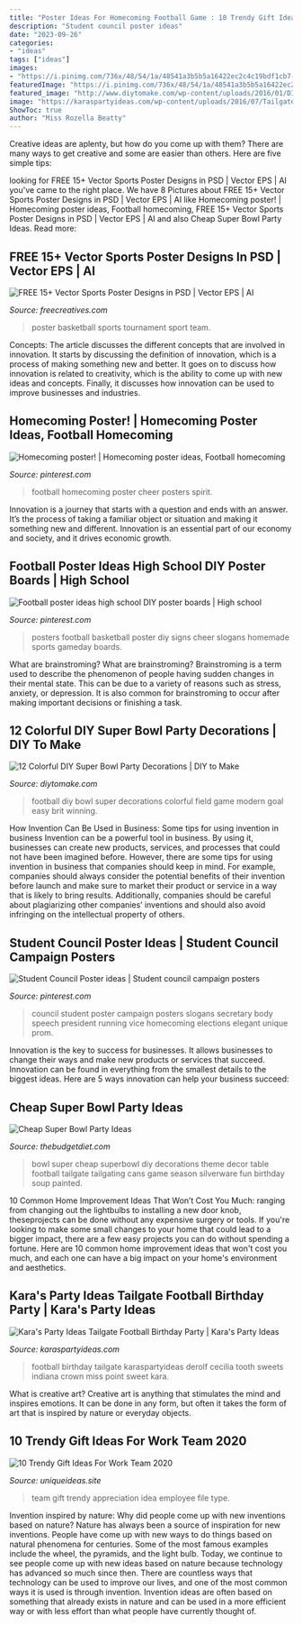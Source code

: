 ```yaml
---
title: "Poster Ideas For Homecoming Football Game : 10 Trendy Gift Ideas For Work Team 2020"
description: "Student council poster ideas"
date: "2023-09-26"
categories:
- "ideas"
tags: ["ideas"]
images:
- "https://i.pinimg.com/736x/48/54/1a/48541a3b5b5a16422ec2c4c19bdf1cb7--football-banquet-football-baby.jpg"
featuredImage: "https://i.pinimg.com/736x/48/54/1a/48541a3b5b5a16422ec2c4c19bdf1cb7--football-banquet-football-baby.jpg"
featured_image: "http://www.diytomake.com/wp-content/uploads/2016/01/DIY-football-field-goal-posts-bleachers.jpg"
image: "https://karaspartyideas.com/wp-content/uploads/2016/07/Tailgate-Football-Birthday-Party-via-Karas-Party-Ideas-KarasPartyIdeas.com2_.jpeg"
ShowToc: true
author: "Miss Rozella Beatty"
---
```



Creative ideas are aplenty, but how do you come up with them? There are many ways to get creative and some are easier than others. Here are five simple tips: 

	

		
looking for FREE 15+ Vector Sports Poster Designs in PSD | Vector EPS | AI you've came to the right place. We have 8 Pictures about FREE 15+ Vector Sports Poster Designs in PSD | Vector EPS | AI like Homecoming poster! | Homecoming poster ideas, Football homecoming, FREE 15+ Vector Sports Poster Designs in PSD | Vector EPS | AI and also Cheap Super Bowl Party Ideas. Read more:
		
    
## FREE 15+ Vector Sports Poster Designs In PSD | Vector EPS | AI

<img loading=lazy src="https://images.freecreatives.com/wp-content/uploads/2015/09/basketball-tournament-poster.jpg" onerror="this.onerror=null;this.src='https://tse3.mm.bing.net/th?id=OIP.Otv1jtrzBdxLYCfHjlUDugHaKx&amp;pid=15.1';" alt="FREE 15+ Vector Sports Poster Designs in PSD | Vector EPS | AI">

_Source: freecreatives.com_

>poster basketball sports tournament sport team. 

	

Concepts:
The article discusses the different concepts that are involved in innovation. It starts by discussing the definition of innovation, which is a process of making something new and better. It goes on to discuss how innovation is related to creativity, which is the ability to come up with new ideas and concepts. Finally, it discusses how innovation can be used to improve businesses and industries.

    
## Homecoming Poster! | Homecoming Poster Ideas, Football Homecoming

<img loading=lazy src="https://i.pinimg.com/736x/48/54/1a/48541a3b5b5a16422ec2c4c19bdf1cb7--football-banquet-football-baby.jpg" onerror="this.onerror=null;this.src='https://tse1.mm.bing.net/th?id=OIP.3VoZH1aOuhxztpYcYrVzBQHaJ3&amp;pid=15.1';" alt="Homecoming poster! | Homecoming poster ideas, Football homecoming">

_Source: pinterest.com_

>football homecoming poster cheer posters spirit. 

	

Innovation is a journey that starts with a question and ends with an answer. It’s the process of taking a familiar object or situation and making it something new and different. Innovation is an essential part of our economy and society, and it drives economic growth.

    
## Football Poster Ideas High School DIY Poster Boards | High School

<img loading=lazy src="https://i.pinimg.com/736x/cb/ce/5c/cbce5c3d8a7b7614d8fbd1a2089fedc5--cheer-posters-basketball-posters.jpg" onerror="this.onerror=null;this.src='https://tse3.mm.bing.net/th?id=OIP.lTYnknKkb63ma38khBAyjAHaNJ&amp;pid=15.1';" alt="Football poster ideas high school DIY poster boards | High school">

_Source: pinterest.com_

>posters football basketball poster diy signs cheer slogans homemade sports gameday boards. 

	

What are brainstroming?
What are brainstroming? Brainstroming is a term used to describe the phenomenon of people having sudden changes in their mental state. This can be due to a variety of reasons such as stress, anxiety, or depression. It is also common for brainstroming to occur after making important decisions or finishing a task.

    
## 12 Colorful DIY Super Bowl Party Decorations | DIY To Make

<img loading=lazy src="http://www.diytomake.com/wp-content/uploads/2016/01/DIY-football-field-goal-posts-bleachers.jpg" onerror="this.onerror=null;this.src='https://tse4.mm.bing.net/th?id=OIP.5JwKjwuO9tOB3E4G8Uz02wHaKh&amp;pid=15.1';" alt="12 Colorful DIY Super Bowl Party Decorations | DIY to Make">

_Source: diytomake.com_

>football diy bowl super decorations colorful field game modern goal easy brit winning. 

	

How Invention Can Be Used in Business: Some tips for using invention in business
Invention can be a powerful tool in business. By using it, businesses can create new products, services, and processes that could not have been imagined before. However, there are some tips for using invention in business that companies should keep in mind. For example, companies should always consider the potential benefits of their invention before launch and make sure to market their product or service in a way that is likely to bring results. Additionally, companies should be careful about plagiarizing other companies’ inventions and should also avoid infringing on the intellectual property of others.

    
## Student Council Poster Ideas | Student Council Campaign Posters

<img loading=lazy src="https://i.pinimg.com/736x/db/6b/ce/db6bce96fd624055892619f0b4aa9241.jpg" onerror="this.onerror=null;this.src='https://tse4.mm.bing.net/th?id=OIP.m1BLQ_FestIiqFAKrTt7xgHaJ3&amp;pid=15.1';" alt="Student Council Poster ideas | Student council campaign posters">

_Source: pinterest.com_

>council student poster campaign posters slogans secretary body speech president running vice homecoming elections elegant unique prom. 

	

Innovation is the key to success for businesses. It allows businesses to change their ways and make new products or services that succeed. Innovation can be found in everything from the smallest details to the biggest ideas. Here are 5 ways innovation can help your business succeed: 

    
## Cheap Super Bowl Party Ideas

<img loading=lazy src="http://www.thebudgetdiet.com/wp-content/uploads/2014/01/120205_042b.jpg" onerror="this.onerror=null;this.src='https://tse1.mm.bing.net/th?id=OIP.WcWdFrMb9KK3pcRr3Uw2QwHaLH&amp;pid=15.1';" alt="Cheap Super Bowl Party Ideas">

_Source: thebudgetdiet.com_

>bowl super cheap superbowl diy decorations theme decor table football tailgate tailgating cans game season silverware fun birthday soup painted. 

	

10 Common Home Improvement Ideas That Won’t Cost You Much: ranging from changing out the lightbulbs to installing a new door knob, theseprojects can be done without any expensive surgery or tools.
If you're looking to make some small changes to your home that could lead to a bigger impact, there are a few easy projects you can do without spending a fortune. Here are 10 common home improvement ideas that won't cost you much, and each one can have a big impact on your home's environment and aesthetics.

    
## Kara&#039;s Party Ideas Tailgate Football Birthday Party | Kara&#039;s Party Ideas

<img loading=lazy src="https://karaspartyideas.com/wp-content/uploads/2016/07/Tailgate-Football-Birthday-Party-via-Karas-Party-Ideas-KarasPartyIdeas.com2_.jpeg" onerror="this.onerror=null;this.src='https://tse3.mm.bing.net/th?id=OIP.u8QIwm_ng28v347vsZfNlAHaLH&amp;pid=15.1';" alt="Kara&#039;s Party Ideas Tailgate Football Birthday Party | Kara&#039;s Party Ideas">

_Source: karaspartyideas.com_

>football birthday tailgate karaspartyideas derolf cecilia tooth sweets indiana crown miss point sweet kara. 

	

What is creative art?
Creative art is anything that stimulates the mind and inspires emotions. It can be done in any form, but often it takes the form of art that is inspired by nature or everyday objects.

    
## 10 Trendy Gift Ideas For Work Team 2020

<img loading=lazy src="https://www.uniqueideas.site/wp-content/uploads/image-result-for-employee-appreciation-idea-coffee-team.jpg" onerror="this.onerror=null;this.src='https://tse3.mm.bing.net/th?id=OIP.W0KFIJX8_CGXaelCslwWRAHaLG&amp;pid=15.1';" alt="10 Trendy Gift Ideas For Work Team 2020">

_Source: uniqueideas.site_

>team gift trendy appreciation idea employee file type. 

	

Invention inspired by nature: Why did people come up with new inventions based on nature?
Nature has always been a source of inspiration for new inventions. People have come up with new ways to do things based on natural phenomena for centuries. Some of the most famous examples include the wheel, the pyramids, and the light bulb. Today, we continue to see people come up with new ideas based on nature because technology has advanced so much since then. There are countless ways that technology can be used to improve our lives, and one of the most common ways it is used is through invention. Invention ideas are often based on something that already exists in nature and can be used in a more efficient way or with less effort than what people have currently thought of.

